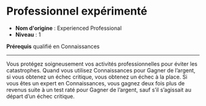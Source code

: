 # Professionnel expérimenté

 * **Nom d'origine** : Experienced Professional
 * **Niveau** : 1


<p><strong>Prérequis</strong> qualifié en Connaissances</p>
<hr>
<p>Vous protégez soigneusement vos activités professionnelles pour éviter les catastrophes. Quand vous utilisez Connaissances pour Gagner de l’argent, si vous obtenez un échec critique, vous obtenez un échec à la place. Si vous êtes un expert en Connaissances, vous gagnez deux fois plus de revenus suite à un test raté pour Gagner de l’argent, sauf s’il s’agissait au départ d’un échec critique.</p>